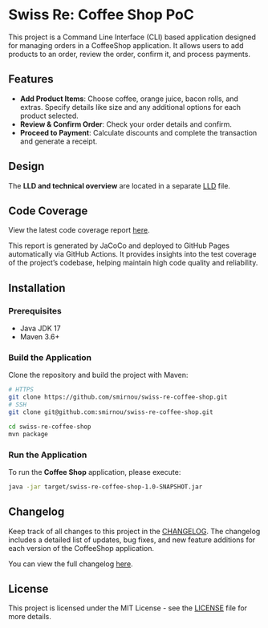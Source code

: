 #  Swiss Re: Coffee Shop PoC

This project is a Command Line Interface (CLI) based application designed for managing orders in a CoffeeShop application.
It allows users to add products to an order, review the order, confirm it, and process payments.

## Features

- **Add Product Items**:  Choose coffee, orange juice, bacon rolls, and extras. Specify details like size and any additional options for each product selected.
- **Review & Confirm Order**: Check your order details and confirm.
- **Proceed to Payment**: Calculate discounts and complete the transaction and generate a receipt.

## Design
The **LLD and technical overview** are located in a separate [LLD](https://smirnou.github.io/swiss-re-coffee-shop/LLD.html) file.

## Code Coverage

View the latest code coverage report [here](https://smirnou.github.io/swiss-re-coffee-shop/coverage/index.html).

This report is generated by JaCoCo and deployed to GitHub Pages automatically via GitHub Actions. It provides insights into the test coverage of the project’s codebase, helping maintain high code quality and reliability.

## Installation

### Prerequisites
- Java JDK 17
- Maven 3.6+

### Build the Application
Clone the repository and build the project with Maven:

```bash
# HTTPS
git clone https://github.com/smirnou/swiss-re-coffee-shop.git
# SSH
git clone git@github.com:smirnou/swiss-re-coffee-shop.git

cd swiss-re-coffee-shop
mvn package
```
### Run the Application
To run the **Coffee Shop** application, please execute:

```bash
java -jar target/swiss-re-coffee-shop-1.0-SNAPSHOT.jar
```
## Changelog

Keep track of all changes to this project in the [CHANGELOG](CHANGELOG.md). The changelog includes a detailed list of updates, bug fixes, and new feature additions for each version of the CoffeeShop application.

You can view the full changelog [here](./CHANGELOG.md).

## License
This project is licensed under the MIT License - see the [LICENSE](LICENSE) file for more details.
